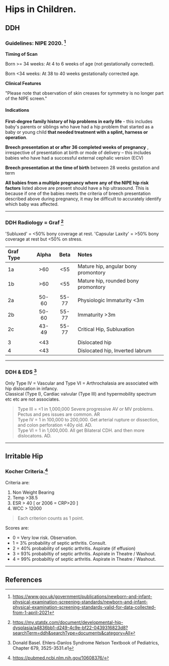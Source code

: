 # Hips in Children.

## **DDH**

### Guidelines: NIPE 2020. [^HMG2020] 

[^HMG2020]: https://www.gov.uk/government/publications/newborn-and-infant-physical-examination-screening-standards/newborn-and-infant-physical-examination-screening-standards-valid-for-data-collected-from-1-april-2021

**Timing of Scan**

Born >= 34 weeks: At 4 to 6 weeks of age (not gestationally corrected). 

Born <34 weeks: At 38 to 40 weeks gestationally corrected age.

**Clinical Features**

"Please note that observation of skin creases for symmetry is no longer part of the NIPE screen." 

#### __Indications__

**First-degree family history of hip problems in early life** - this includes baby's parents or siblings who have had a hip problem that started as a baby or young child **that needed treatment with a splint, harness or operation**.  

**Breech presentation at or after 36 completed weeks of pregnancy** , irrespective of presentation at birth or mode of delivery – this includes babies who have had a successful external cephalic version (ECV)

**Breech presentation at the time of birth** between 28 weeks gestation and term

**All babies from a multiple pregnancy where any of the NIPE hip risk factors** listed above are present should have a hip ultrasound. This is because if one of the babies meets the criteria of breech presentation described above during pregnancy, it may be difficult to accurately identify which baby was affected.

---

### DDH Radiology = Graf [^2]

'Subluxed' = <50% bony coverage at rest.
'Capsular Laxity' = >50% bony coverage at rest but <50% on stress.

Graf Type | Alpha | Beta | Notes
:---------|:-----:|:----:|:-----------------------------------
1a        |  >60  | <55  | Mature hip, angular bony promontory
1b        |  >60  | <55  | Mature hip, rounded bony promontory
| | | | | 
2a | 50-60 | 55-77 | Physiologic Immaturity <3m | 
2b | 50-60 | 55-77 | Immaturity >3m | 
2c | 43-49 | 55-77 | Critical Hip, Subluxation | 
| | | | | 
3 | <43 |  | Dislocated hip |
4 | <43 |  | Dislocated hip, Inverted labrum | 

[^2]: https://my.statdx.com/document/developmental-hip-dysplasia/a4836bb1-d249-4c9e-bf22-0439316823d8?searchTerm=ddh&searchType=documents&category=All

---

### DDH & EDS [^4]

Only Type IV = Vascular and Type VI = Arthrochalasia are associated with hip dislocation in infancy.   
Classical (Type I), Cardiac valvular (Type III) and hypermobility spectrum etc etc are not associates.   
  
> Type III = <1 in 1,000,000 Severe progressive AV or MV problems. Pectus and pes issues are common. AR  
> Type IV = 1 in 100,000 to 200,000. Get arterial rupture or dissection, and colon perforation <40y old. AD.   
> Type VI = 1 in 1,000,000. All get Bilateral CDH. and then more dislocatons. AD.  

[^4]: Donald Basel. Ehlers-Danlos Syndrome Nelson Textbook of Pediatrics, Chapter 679, 3525-3531.e1
[^5]: 2017 International Classification of EDS. 

--- 
## **Irritable Hip** 

### Kocher Criteria.[^3]

Criteria are:  
1. Non Weight Bearing  
2. Temp >38.5   
3. ESR > 40 [ or 2006 = CRP>20 ]  
4. WCC > 12000  
> Each criterion counts as 1 point.


Scores are:  
- 0 = Very low risk. Observation.  
- 1 = 3% probability of septic arthritis. Consult.  
- 2 = 40% probability of septic arthritis. Aspirate (if effusion)  
- 3 = 93% probabiltiy of septic arthritis. Aspirate in Theatre / Washout.    
- 4 = 99% probabiltiy of septic arthritis. Aspirate in Theatre / Washout.  

[^3]: https://pubmed.ncbi.nlm.nih.gov/10608376/ 

--- 

## References

